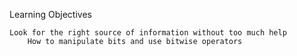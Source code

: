 Learning Objectives

    Look for the right source of information without too much help
        How to manipulate bits and use bitwise operators

